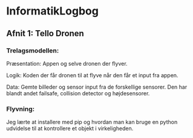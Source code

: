 # InformatikLogbog

## Afnit 1: Tello Dronen

### Trelagsmodellen:
Præsentation: Appen og selve dronen der flyver.

Logik: Koden der får dronen til at flyve når den får et input fra appen.

Data: Gemte billeder og sensor input fra de forskellige sensorer. Den har blandt andet failsafe, collision detector og højdesensorer.

### Flyvning:
Jeg lærte at installere med pip og hvordan man kan bruge en python udvidelse til at kontrollere et objekt i virkeligheden.

